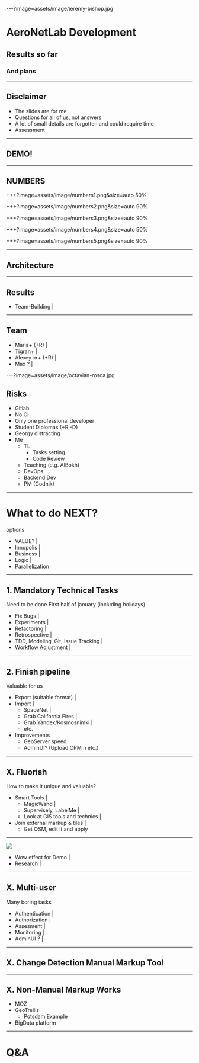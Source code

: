 ---?image=assets/image/jeremy-bishop.jpg

# AeroNetLab Development

## Results so far
### And plans

---

## Disclaimer

- The slides are for me
- Questions for all of us, not answers
- A lot of small details are forgotten and could require time
- Assessment

---

## DEMO!

---

## NUMBERS

+++?image=assets/image/numbers1.png&size=auto 50%
<!-- .slide: data-background-transition="none" -->
+++?image=assets/image/numbers2.png&size=auto 90%
<!-- .slide: data-background-transition="none" -->
+++?image=assets/image/numbers3.png&size=auto 90%
<!-- .slide: data-background-transition="none" -->
+++?image=assets/image/numbers4.png&size=auto 50%
<!-- .slide: data-background-transition="none" -->
+++?image=assets/image/numbers5.png&size=auto 90%
<!-- .slide: data-background-transition="none" -->
---

## Architecture

---

## Results 

- Team-Building |

---

## Team

- Maria+ (+R) |
- Tigran+ |
- Alexey =>+ (+R) |
- Max ? |

---?image=assets/image/octavian-rosca.jpg

## Risks

- Gitlab
- No CI
- Only one professional developer
- Student Diplomas (+R -D)
- Georgy distracting
- Me
  - TL
    - Tasks setting
    - Code Review
  - Teaching (e.g. AlBokh)
  - DevOps
  - Backend Dev
  - PM (Godnik) 

---

# What to do NEXT?

options

- VALUE? |
- Innopolis |
- Business |
- Logic |
- Parallelization

---

## 1. Mandatory Technical Tasks

Need to be done
First half of january (including holidays)

- Fix Bugs |
- Experiments |
- Refactoring |
- Retrospective |
- TDD, Modeling, Git, Issue Tracking |
- Workflow Adjustment |

---

## 2. Finish pipeline

Valuable for us

- Export (suitable format) |
- Import |
  - SpaceNet |
  - Grab California Fires |
  - Grab Yandex/Kosmosnimki |
  - etc.
- Improvements
  - GeoServer speed
  - AdminUI? (Upload OPM n etc.)

---

## X. Fluorish

How to make it unique and valuable?

- Smart Tools |
  - MagicWand |
  - Supervisely, LabelMe |
  - Look at GIS tools and technics |
- Join external markup & tiles |
  - Get OSM, edit it and apply

---

<img class="progressiveMedia-image js-progressiveMedia-image" data-src="https://cdn-images-1.medium.com/max/2000/1*nQO-Xa0L298tSBmjsGyRIA.gif" src="https://cdn-images-1.medium.com/max/2000/1*nQO-Xa0L298tSBmjsGyRIA.gif">

- Wow effect for Demo |
- Research |

---

## X. Multi-user

Many boring tasks

- Authentication |
- Authorization |
- Assesment |
- Monitoring |
- AdminUI ? |

---

## X. Change Detection Manual Markup Tool

---

## X. Non-Manual Markup Works

- MOZ
- GeoTrellis
  - Potsdam Example 
- BigData platform


---

# Q&A


